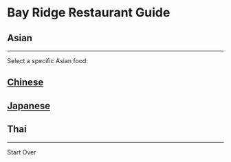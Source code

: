 # Bay Ridge Restaurant Guide
## Asian
---
Select a specific Asian food:
## [Chinese](chinese/chinese.md)
## [Japanese](japanese/japanese.md)
## Thai
---
Start Over
